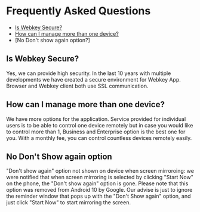 # Frequently Asked Questions

- [Is Webkey Secure?](#is-webkey-secure)
- [How can I manage more than one device?](#how-can-i-manage-more-than-one-device)
- [No Don't show again option?] 



## Is Webkey Secure?
Yes, we can provide high security. In the last 10 years with multiple developments we have created a secure environment for Webkey App. Browser and Webkey client both use SSL communication.

## How can I manage more than one device?
We have more options for the application. Service provided for individual users is to be able to control one device remotely but in case you would like to control more than 1, Business and Enterprise option is the best one for you. With a monthly fee, you can control countless devices remotely easily.

## No Don't Show again option

"Don't show again" option not shown on device when screen mirroroing: we were notified that when screen mirroring is selected by clicking "Start Now" on the phone, the "Don't show again" option is gone. Please note that this option was removed from Android 10 by Google. Our advise is just to ignore the reminder window that pops up with the "Don't Show again" option, and just click "Start Now" to start mirroring the screen.
